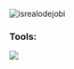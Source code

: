 <p align="left"> <img src="https://komarev.com/ghpvc/?username=gilangmukharom&label=Profile%20views&color=0e75b6&style=flat" alt="isrealodejobi" />
</p>

### <summary><strong>Tools:</strong></summary>
<p>
  <img src="https://img.shields.io/badge/Text%20Editor-Visual%20Studio%20Code-blue?&logo=visual%20studio%20code&logoColor=blue" />
  <img src="https://img.shields.io/badge/React-blue?&logo=react />
</p>

- 👋 Hey there, I'm Gilang Mukharom!
- 👀 Passionate about FrontEnd Development
- 🌱  Currently immersing myself in the world of React JS and sharpening my skills with Typescript. Let's build something awesome together!
<!---
gilangmukharom/gilangmukharom is a ✨ special ✨ repository because its `README.md` (this file) appears on your GitHub profile.
You can click the Preview link to take a look at your changes.
--->
